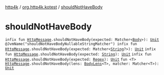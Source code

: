 [http4k](../index.md) / [org.http4k.kotest](index.md) / [shouldNotHaveBody](./should-not-have-body.md)

# shouldNotHaveBody

`infix fun `[`HttpMessage`](../org.http4k.core/-http-message/index.md)`.shouldNotHaveBody(expected: Matcher<`[`Body`](../org.http4k.core/-body/index.md)`>): `[`Unit`](https://kotlinlang.org/api/latest/jvm/stdlib/kotlin/-unit/index.html)
`@JvmName("shouldNotHaveBodyNullableStringMatcher") infix fun `[`HttpMessage`](../org.http4k.core/-http-message/index.md)`.shouldNotHaveBody(expected: Matcher<`[`String`](https://kotlinlang.org/api/latest/jvm/stdlib/kotlin/-string/index.html)`?>): `[`Unit`](https://kotlinlang.org/api/latest/jvm/stdlib/kotlin/-unit/index.html)
`infix fun `[`HttpMessage`](../org.http4k.core/-http-message/index.md)`.shouldNotHaveBody(expected: `[`String`](https://kotlinlang.org/api/latest/jvm/stdlib/kotlin/-string/index.html)`): `[`Unit`](https://kotlinlang.org/api/latest/jvm/stdlib/kotlin/-unit/index.html)
`infix fun `[`HttpMessage`](../org.http4k.core/-http-message/index.md)`.shouldNotHaveBody(expected: `[`Regex`](https://kotlinlang.org/api/latest/jvm/stdlib/kotlin.text/-regex/index.html)`): `[`Unit`](https://kotlinlang.org/api/latest/jvm/stdlib/kotlin/-unit/index.html)
`fun <T> `[`HttpMessage`](../org.http4k.core/-http-message/index.md)`.shouldNotHaveBody(lens: `[`BodyLens`](../org.http4k.lens/-body-lens/index.md)`<T>, matcher: Matcher<T>): `[`Unit`](https://kotlinlang.org/api/latest/jvm/stdlib/kotlin/-unit/index.html)